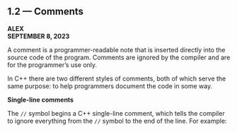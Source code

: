 ## 1.2 — Comments

**ALEX**  
**SEPTEMBER 8, 2023**

A comment is a programmer-readable note that is inserted directly into the source code of the program. Comments are ignored by the compiler and are for the programmer’s use only.

In C++ there are two different styles of comments, both of which serve the same purpose: to help programmers document the code in some way.

**Single-line comments**

The `//` symbol begins a C++ single-line comment, which tells the compiler to ignore everything from the `//` symbol to the end of the line. For example:

